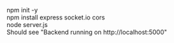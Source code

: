 npm init -y <br>
npm install express socket.io cors <br>
node server.js <br>
Should see "Backend running on http://localhost:5000"
